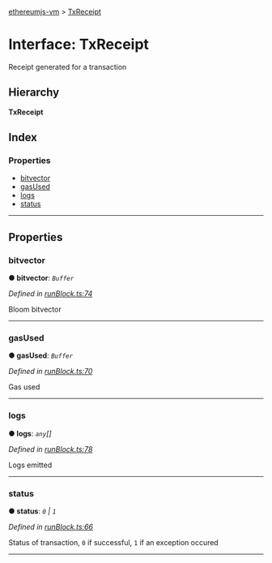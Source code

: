 [ethereumjs-vm](../README.md) > [TxReceipt](../interfaces/txreceipt.md)

# Interface: TxReceipt

Receipt generated for a transaction

## Hierarchy

**TxReceipt**

## Index

### Properties

* [bitvector](txreceipt.md#bitvector)
* [gasUsed](txreceipt.md#gasused)
* [logs](txreceipt.md#logs)
* [status](txreceipt.md#status)

---

## Properties

<a id="bitvector"></a>

###  bitvector

**● bitvector**: *`Buffer`*

*Defined in [runBlock.ts:74](https://github.com/ethereumjs/ethereumjs-vm/blob/06d36f3/lib/runBlock.ts#L74)*

Bloom bitvector

___
<a id="gasused"></a>

###  gasUsed

**● gasUsed**: *`Buffer`*

*Defined in [runBlock.ts:70](https://github.com/ethereumjs/ethereumjs-vm/blob/06d36f3/lib/runBlock.ts#L70)*

Gas used

___
<a id="logs"></a>

###  logs

**● logs**: *`any`[]*

*Defined in [runBlock.ts:78](https://github.com/ethereumjs/ethereumjs-vm/blob/06d36f3/lib/runBlock.ts#L78)*

Logs emitted

___
<a id="status"></a>

###  status

**● status**: *`0` \| `1`*

*Defined in [runBlock.ts:66](https://github.com/ethereumjs/ethereumjs-vm/blob/06d36f3/lib/runBlock.ts#L66)*

Status of transaction, `0` if successful, `1` if an exception occured

___

